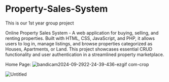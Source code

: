 # Property-Sales-System
This is our 1st year group project

Online Property Sales System - A web application for buying, selling, and renting properties. Built with HTML, CSS, JavaScript, and PHP, it allows users to log in, manage listings, and browse properties categorized as Houses, Apartments, or Land. This project showcases essential CRUD functionality and user authentication in a streamlined property marketplace.

Home Page:
![bandicam2024-09-2922-24-39-436-ezgif com-crop](https://github.com/user-attachments/assets/3c1a817b-072d-42dd-8f0b-014bf0584166)


![Untitled](https://github.com/user-attachments/assets/f2675b7a-b1d5-43d5-ba5e-658a7be38f5c)

